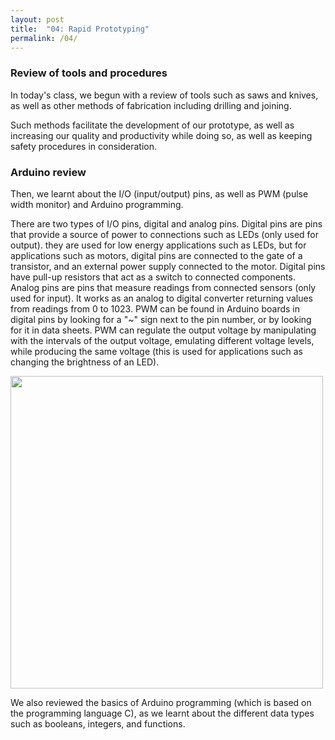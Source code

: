 ```yaml
---
layout: post
title:  "04: Rapid Prototyping"
permalink: /04/
---
```


### Review of tools and procedures

In today's class, we begun with a review of tools such as saws and knives, as well as other methods of fabrication including drilling and joining.

Such methods facilitate the development of our prototype, as well as increasing our quality and productivity while doing so, as well as keeping safety procedures in consideration.


### Arduino review

Then, we learnt about the I/O (input/output) pins, as well as PWM (pulse width monitor) and Arduino programming.

There are two types of I/O pins, digital and analog pins. Digital pins are pins that provide a source of power to connections such as LEDs (only used for output). they are used for low energy applications such as LEDs, but for applications such as motors, digital pins are connected to the gate of a transistor, and an external power supply connected to the motor. Digital pins have pull-up resistors that act as a switch to connected components. Analog pins are pins that measure readings from connected sensors (only used for input). It works as an analog to digital converter returning values from readings from 0 to 1023. PWM can be found in Arduino boards in digital pins by looking for a "~" sign next to the pin number, or by looking for it in data sheets. PWM can regulate the output voltage by manipulating with the intervals of the output voltage, emulating different voltage levels, while producing the same voltage (this is used for applications such as changing the brightness of an LED).


<img src='https://www.arduino.cc/en/uploads/Tutorial/pwm.gif' width='500px'/>


We also reviewed the basics of Arduino programming (which is based on the programming language C), as we learnt about the different data types such as booleans, integers, and functions.
